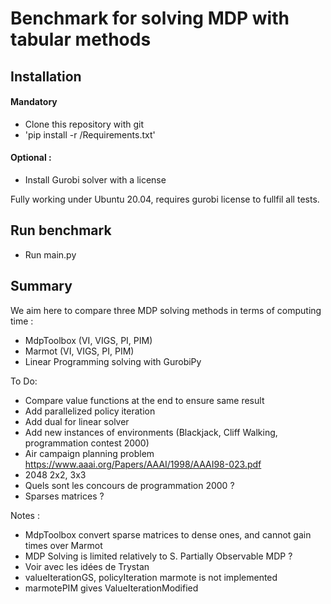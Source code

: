 # Benchmark for solving MDP with tabular methods

## Installation

#### Mandatory

- Clone this repository with git
- 'pip install -r /Requirements.txt'

#### Optional :

- Install Gurobi solver with a license

Fully working under Ubuntu 20.04, requires gurobi license to fullfil all tests.

## Run benchmark

- Run main.py

## Summary

We aim here to compare three MDP solving methods in terms of computing time :
- MdpToolbox (VI, VIGS, PI, PIM)
- Marmot (VI, VIGS, PI, PIM)
- Linear Programming solving with GurobiPy

To Do:
- Compare value functions at the end to ensure same result
- Add parallelized policy iteration
- Add dual for linear solver
- Add new instances of environments (Blackjack, Cliff Walking, programmation contest 2000)
- Air campaign planning problem https://www.aaai.org/Papers/AAAI/1998/AAAI98-023.pdf
- 2048 2x2, 3x3
- Quels sont les concours de programmation 2000 ?
- Sparses matrices ?


Notes :
- MdpToolbox convert sparse matrices to dense ones, and cannot gain times over Marmot
- MDP Solving is limited relatively to S. Partially Observable MDP ?
- Voir avec les idées de Trystan
- valueIterationGS, policyIteration marmote is not implemented
- marmotePIM gives ValueIterationModified